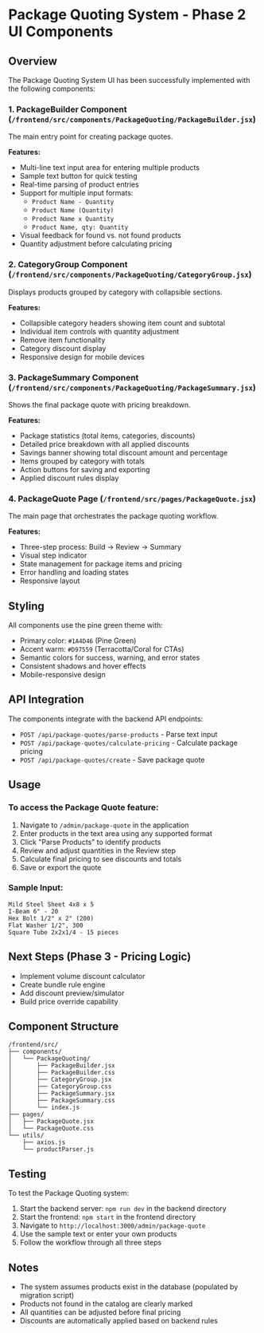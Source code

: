 # Package Quoting System - Phase 2 UI Components

## Overview
The Package Quoting System UI has been successfully implemented with the following components:

### 1. **PackageBuilder Component** (`/frontend/src/components/PackageQuoting/PackageBuilder.jsx`)
The main entry point for creating package quotes.

**Features:**
- Multi-line text input area for entering multiple products
- Sample text button for quick testing
- Real-time parsing of product entries
- Support for multiple input formats:
  - `Product Name - Quantity`
  - `Product Name (Quantity)`
  - `Product Name x Quantity`
  - `Product Name, qty: Quantity`
- Visual feedback for found vs. not found products
- Quantity adjustment before calculating pricing

### 2. **CategoryGroup Component** (`/frontend/src/components/PackageQuoting/CategoryGroup.jsx`)
Displays products grouped by category with collapsible sections.

**Features:**
- Collapsible category headers showing item count and subtotal
- Individual item controls with quantity adjustment
- Remove item functionality
- Category discount display
- Responsive design for mobile devices

### 3. **PackageSummary Component** (`/frontend/src/components/PackageQuoting/PackageSummary.jsx`)
Shows the final package quote with pricing breakdown.

**Features:**
- Package statistics (total items, categories, discounts)
- Detailed price breakdown with all applied discounts
- Savings banner showing total discount amount and percentage
- Items grouped by category with totals
- Action buttons for saving and exporting
- Applied discount rules display

### 4. **PackageQuote Page** (`/frontend/src/pages/PackageQuote.jsx`)
The main page that orchestrates the package quoting workflow.

**Features:**
- Three-step process: Build → Review → Summary
- Visual step indicator
- State management for package items and pricing
- Error handling and loading states
- Responsive layout

## Styling
All components use the pine green theme with:
- Primary color: `#1A4D46` (Pine Green)
- Accent warm: `#D97559` (Terracotta/Coral for CTAs)
- Semantic colors for success, warning, and error states
- Consistent shadows and hover effects
- Mobile-responsive design

## API Integration
The components integrate with the backend API endpoints:
- `POST /api/package-quotes/parse-products` - Parse text input
- `POST /api/package-quotes/calculate-pricing` - Calculate package pricing
- `POST /api/package-quotes/create` - Save package quote

## Usage

### To access the Package Quote feature:
1. Navigate to `/admin/package-quote` in the application
2. Enter products in the text area using any supported format
3. Click "Parse Products" to identify products
4. Review and adjust quantities in the Review step
5. Calculate final pricing to see discounts and totals
6. Save or export the quote

### Sample Input:
```
Mild Steel Sheet 4x8 x 5
I-Beam 6" - 20
Hex Bolt 1/2" x 2" (200)
Flat Washer 1/2", 300
Square Tube 2x2x1/4 - 15 pieces
```

## Next Steps (Phase 3 - Pricing Logic)
- Implement volume discount calculator
- Create bundle rule engine
- Add discount preview/simulator
- Build price override capability

## Component Structure
```
/frontend/src/
├── components/
│   └── PackageQuoting/
│       ├── PackageBuilder.jsx
│       ├── PackageBuilder.css
│       ├── CategoryGroup.jsx
│       ├── CategoryGroup.css
│       ├── PackageSummary.jsx
│       ├── PackageSummary.css
│       └── index.js
├── pages/
│   ├── PackageQuote.jsx
│   └── PackageQuote.css
└── utils/
    ├── axios.js
    └── productParser.js
```

## Testing
To test the Package Quoting system:
1. Start the backend server: `npm run dev` in the backend directory
2. Start the frontend: `npm start` in the frontend directory
3. Navigate to `http://localhost:3000/admin/package-quote`
4. Use the sample text or enter your own products
5. Follow the workflow through all three steps

## Notes
- The system assumes products exist in the database (populated by migration script)
- Products not found in the catalog are clearly marked
- All quantities can be adjusted before final pricing
- Discounts are automatically applied based on backend rules
